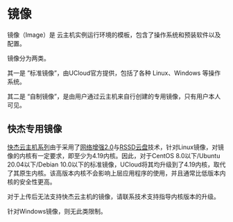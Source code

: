 

# 镜像

镜像（Image）是 云主机实例运行环境的模板，包含了操作系统和预装软件以及配置。

镜像分为两类。

其一是 ”标准镜像”，由UCloud官方提供，包括了各种 Linux、Windows 等操作系统。

其二是 “自制镜像”，是由用户通过云主机来自行创建的专用镜像，只有用户本人可见。

## 快杰专用镜像

[快杰云主机系列](/uhost/introduction/uhost/type_new#机型)由于采用了[网络增强2.0](/uhost/introduction/uhost/feature)与[RSSD云盘](/uhost/introduction/disk#磁盘比对概览)技术，针对Linux镜像，对镜像的内核有一定要求，即至少为4.19内核。因此，对于CentOS 8.0以下/Ubuntu 20.04以下/Debian 10.0以下的标准镜像，UCloud将其均升级到了4.19内核，取代了其原生内核。该高版本内核不会影响上层应用程序的使用，并且通常比低版本内核的安全性更高。

对于上传后无法支持快杰云主机的镜像，请联系技术支持指导内核版本的升级。

针对Windows镜像，则无此类限制。
